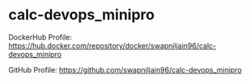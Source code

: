 # calc-devops_minipro

DockerHub Profile: https://hub.docker.com/repository/docker/swapniljain96/calc-devops_minipro

GitHub Profile: https://github.com/swapniljain96/calc-devops_minipro
